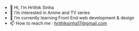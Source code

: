 - 👋 Hi, I’m Hrithik Sinha
- 👀 I’m interested in Anime and TV series
- 🌱 I’m currently learning Front End web development & design
- 📫 How to reach me : hrithiksinha17@gmail.com

<!---
kaisam11/kaisam11 is a ✨ special ✨ repository because its `README.md` (this file) appears on your GitHub profile.
You can click the Preview link to take a look at your changes.
--->
